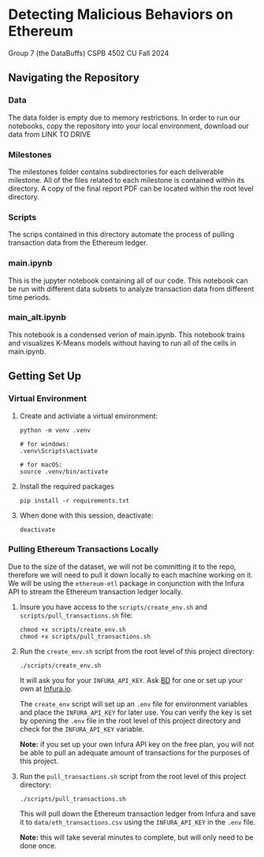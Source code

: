# Detecting Malicious Behaviors on Ethereum

Group 7 (the DataBuffs)
CSPB 4502
CU Fall 2024

## Navigating the Repository

### Data
The data folder is empty due to memory restrictions.
In order to run our notebooks, 
copy the repository into your local environment,
download our data from LINK TO DRIVE


### Milestones
The milestones folder contains subdirectories for each deliverable milestone.
All of the files related to each milestone is contained within its directory.
A copy of the final report PDF can be located within the root level directory.

### Scripts
The scrips contained in this directory automate the process of pulling transaction data from the Ethereum ledger.

### main.ipynb
This is the jupyter notebook containing all of our code.
This notebook can be run with different data subsets to analyze transaction data from different time periods.

### main_alt.ipynb
This notebook is a condensed verion of main.ipynb.
This notebook trains and visualizes K-Means models without having to run all of the cells in main.ipynb.



## Getting Set Up

### Virtual Environment
1. Create and activiate a virtual environment:
    ```
    python -m venv .venv

    # for windows:
    .venv\Scripts\activate

    # for macOS:
    source .venv/bin/activate
    ```

1. Install the required packages
    ```
    pip install -r requirements.txt
    ```

1. When done with this session, deactivate:
    ```
    deactivate
    ```

### Pulling Ethereum Transactions Locally

Due to the size of the dataset, we will not be committing it to the repo, therefore we will need to pull it down locally to each machine working on it. We will be using the `ethereum-etl` package in conjunction with the Infura API to stream the Ethereum transaction ledger locally.

1. Insure you have access to the `scripts/create_env.sh` and `scripts/pull_transactions.sh` file:

    ```
    chmod +x scripts/create_env.sh
    chmod +x scripts/pull_transactions.sh
    ```

1. Run the `create_env.sh` script from the root level of this project directory:

    ```
    ./scripts/create_env.sh
    ```

    It will ask you for your `INFURA_API_KEY`. Ask [BD](https://github.com/benjtinsley) for one or set up your own at [Infura.io](https://app.infura.io/).
    
    The `create_env` script will set up an `.env` file for environment variables and place the `INFURA_API_KEY` for later use. You can verify the key is set by opening the `.env` file in the root level of this project directory and check for the `INFURA_API_KEY` variable.
    
    __Note:__ if you set up your own Infura API key on the free plan, you will not be able to pull an adequate amount of transactions for the purposes of this project.

1. Run the `pull_transactions.sh` script from the root level of this project directory:

    ```
    ./scripts/pull_transactions.sh
    ```

    This will pull down the Ethereum transaction ledger from Infura and save it to `data/eth_transactions.csv` using the `INFURA_API_KEY` in the `.env` file.

    __Note:__ this will take several minutes to complete, but will only need to be done once.

